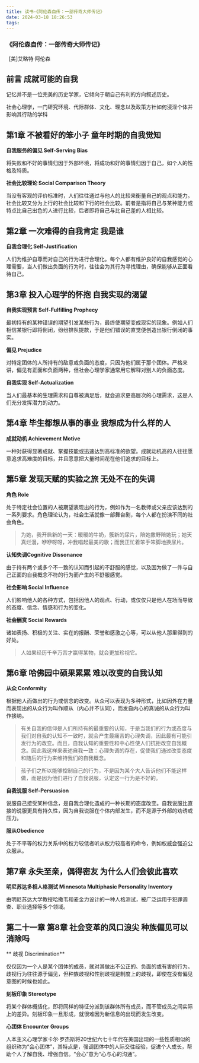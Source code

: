 ```yaml
---
title: 读书·《阿伦森自传：一部传奇大师传记》
date: 2024-03-18 18:26:53
tags:
---
```

### **《阿伦森自传：一部传奇大师传记》**


 [美]艾略特·阿伦森

## 前言 成就可能的自我

  

记忆并不是一位完美的历史学家，它倾向于朝自己有利的方向叙述历史。   

社会心理学，一门研究环境、代际群体、文化、理念以及政策方针如何浸淫个体并影响其行动的学科 

## 第1章 不被看好的笨小子 童年时期的自我觉知

**自我服务的偏见 Self-Serving Bias**
 
将失败和不好的事情归因于外部环境，将成功和好的事情归因于自己，如个人的性格及特质。  

**社会比较理论 Social Comparison Theory**

当没有客观的评价标准时，人们往往通过与他人的比较来衡量自己的观点和能力。社会比较又分为上行的社会比较和下行的社会比较。前者是指将自己与某种能力或特点比自己出色的人进行比较，后者即将自己与比自己差的人相比较。  

## 第2章 一次难得的自我肯定 我是谁

**自我合理化 Self-Justification**

人们为维护自尊而对自己的行为进行合理化。每个人都有维护良好的自我感觉的心理需要，当人们做出负面的行为时，往往会为其行为寻找理由，确保能够从正面看待自己。  

## 第3章 投入心理学的怀抱 自我实现的渴望

**自我实现预言 Self-Fulfilling Prophecy**

最初持有的某种错误的期望引发某些行为，最终使期望变成现实的现象。例如人们相信某银行即将倒闭，纷纷排队提款，于是他们错误的直觉便创造出银行倒闭的事实。  

**偏见 Prejudice**

对特定团体的人所持有的敌意或负面的态度，只因为他们属于那个团体。严格来讲，偏见有正面和负面两种，但社会心理学家通常用它解释对别人的负面态度。  

**自我实现 Self-Actualization**

当人们最基本的生理需求和自尊被满足后，就会追求更高层次的心理需求，这是人们充分发挥潜力的动力。 
## 第4章 毕生都想从事的事业 我想成为什么样的人

**成就动机 Achievement Motive**

一种对获得显著成就、掌握技能或迅速达到高标准的欲望。成就动机高的人往往愿意追求高难度的目标，并且愿意把大量时间花在他们追求的目标上。  
## 第5章 发现天赋的实验之旅 无处不在的失调

**角色 Role**

处于特定社会位置的人被期望表现出的行为，例如作为一名教师或父亲应该达到的一系列要求。角色理论认为，社会生活就像一部舞台剧，每个人都在扮演不同的社会角色。  

>为她，我开启新的一天：暖暖的牛奶，簇新的尿片，陪她撒野陪她玩；她天真烂漫，咿咿呀呀，冲我唱起最美的歌；而我正忙着笨手笨脚地换尿片。  

**认知失调Cognitive Dissonance**

由于持有两个或多个不一致的认知而引起的不舒服的感觉，以及因为做了一件与自己正面的自我概念不符的行为而产生的不舒服感觉。  

**社会影响 Social Influence**

人们影响他人的各种方式，包括因他人的观点、行动，或仅仅只是他人在场而导致的态度、信念、情感和行为的变化。  

**社会酬赏 Social Rewards**

诸如表扬、积极的关注、实在的报酬、荣誉和感激之心等，可以从他人那里得到的好处。  

>人如果经历千辛万苦才赢得某物，就会更加珍视它。  

## 第6章 哈佛园中硕果累累 难以改变的自我认知

**从众 Conformity**

根据他人而做出的行为或信念的改变。从众可以表现为多种形式，比如因外在力量而表现出的从众行为叫作顺从（内心并不认同），而发自内心的真诚的从众行为叫作接纳。  

>有关自我的信仰是人们所持有的最重要的认知，于是当我们的行为或态度与我们对自我的认知不一致时，就会产生最痛苦的心理失调，因此最有可能引发行为的改变。而且，自我认知的重要性和中心性使人们抗拒改变自我概念。因此我这样来表述自我一致：心理失调的存在，促使我们通过改变态度和随后的行为来维持我们的自我概念。  
 
>孩子们之所以能够控制自己的行为，不是因为某个大人告诉他们不能这样做，而是因为他们进行了自我说服，认定这一行为是不好的。  
    
**自我说服 Self-Persuasion**

说服自己接受某种信念，是自我合理化造成的一种长期的态度改变。自我说服比直接的说服更具有持久性，因为自我说服在个体内部发生，而不是源于外部的劝诱或压力。  

**服从Obedience**

处于不平等的权力关系中的权力较低者听从权力较高者的命令，例如权威会强迫公众服从。 
## 第7章 永失至亲，偶得密友 为什么人们会彼此喜欢


**明尼苏达多相人格测试 Minnesota Multiphasic Personality Inventory**

由明尼苏达大学教授哈撒韦和麦金力设计的一种人格测试，被广泛运用于犯罪调查、职业选择等多个领域。  
## 第二十一章 第8章 社会变革的风口浪尖 种族偏见可以消除吗

** 歧视 Discrimination**

仅仅因为一个人是某个团体的成员，就对其做出不公正的、负面的或有害的行为。歧视行为往往源于偏见，但种族歧视和性别歧视是制度上的歧视，即使在没有偏见意图的时候也如此。  

**刻板印象 Stereotype**

将某个群体概括化，即将同样的特征分派到该群体所有成员，而不管成员之间实际上的差异。刻板印象一旦形成，就很难因为新信息的出现而发生改变。  

**心团体 Encounter Groups**

人本主义心理学家卡尔·罗杰斯将20世纪六七十年代在美国出现的一些性质相似的组织称为“会心团体”，其特点是，强调团体中的人际交往经验，促进个人成长，帮助个人了解自我、增强自信。“会心”意为“心与心的沟通”。  